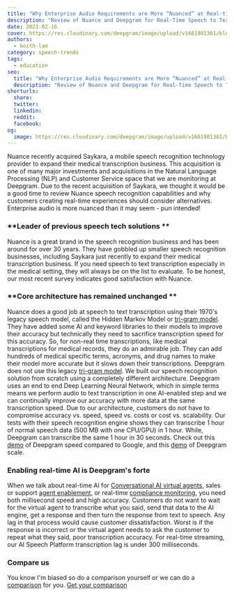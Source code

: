 ```yaml
---
title: "Why Enterprise Audio Requirements are More “Nuanced” at Real-time Speeds"
description: "Review of Nuance and Deepgram for Real-Time Speech to Text Transcriptions"
date: 2021-02-16
cover: https://res.cloudinary.com/deepgram/image/upload/v1661981361/blog/why-enterprise-audio-requirements-are-more-nuanced-at-real-time-speeds/enterprise-audio-reqs-more-nuanced%402x.jpg
authors:
  - keith-lam
category: speech-trends
tags:
  - education
seo:
  title: "Why Enterprise Audio Requirements are More “Nuanced” at Real-time Speeds"
  description: "Review of Nuance and Deepgram for Real-Time Speech to Text Transcriptions"
shorturls:
  share: 
  twitter: 
  linkedin: 
  reddit: 
  facebook: 
og:
  image: https://res.cloudinary.com/deepgram/image/upload/v1661981361/blog/why-enterprise-audio-requirements-are-more-nuanced-at-real-time-speeds/enterprise-audio-reqs-more-nuanced%402x.jpg
---
```


Nuance recently acquired Saykara, a mobile speech recognition technology provider to expand their medical transcription business. This acquisition is one of many major investments and acquisitions in the Natural Language Processing (NLP) and Customer Service space that we are monitoring at Deepgram. Due to the recent acquisition of Saykara, we thought it would be a good time to review Nuance speech recognition capabilities and why customers creating real-time experiences should consider alternatives. Enterprise audio is more nuanced than it may seem - pun intended! 

### **Leader of previous speech tech solutions **

Nuance is a great brand in the speech recognition business and has been around for over 30 years.  They have gobbled up smaller speech recognition businesses, including Saykara just recently to expand their medical transcription business.  If you need speech to text transcription especially in the medical setting, they will always be on the list to evaluate.  To be honest, our most recent survey indicates good satisfaction with Nuance.

### **Core architecture has remained unchanged **

Nuance does a good job at speech to text transcription using their 1970's legacy speech model, called the Hidden Markov Model or [tri-gram model](https://deepgram.com/product/overview/).  They have added some AI and keyword libraries to their models to improve their accuracy but technically they need to sacrifice transcription speed for this accuracy.  So, for non-real time transcriptions, like medical transcriptions for medical records, they do an admirable job.  They can add hundreds of medical specific terms, acronyms, and drug names to make their model more accurate but it slows down their transcriptions. Deepgram does not use this legacy [tri-gram model](https://deepgram.com/product/overview/). We built our speech recognition solution from scratch using a completely different architecture. Deepgram uses an end to end Deep Learning Neural Network, which in simple terms means we perform audio to text transcription in one AI-enabled step and we can continually improve our accuracy with more data at the same transcription speed.  Due to our architecture, customers do not have to compromise accuracy vs. speed, speed vs. costs or cost vs. scalability. Our tests with their speech recognition engine shows they can transcribe 1 hour of normal speech data (500 MB with one CPU/GPU) in 1 hour.  While, Deepgram can transcribe the same 1 hour in 30 seconds. Check out this [demo](https://drive.google.com/file/d/1OylFXC4siC9PKlIg6ybcJ80MrLOE54FR/view) of Deepgram speed compared to Google, and this [demo](https://www.youtube.com/watch?v=3gv8lbbuY-Q&t=2s) of Deepgram scale.

### **Enabling real-time AI is Deepgram's forte**

When we talk about real-time AI for [Conversational AI virtual agents](https://deepgram.com/solutions/voicebots/), sales or support [agent enablement](https://deepgram.com/solutions/contact-centers/), or real-time [compliance monitoring](https://deepgram.com/solutions/finance/), you need both millisecond speed and high accuracy.  Customers do not want to wait for the virtual agent to transcribe what you said, send that data to the AI engine, get a response and then turn the response from text to speech.  Any lag in that process would cause customer dissatisfaction.  Worst is if the response is incorrect or the virtual agent needs to ask the customer to repeat what they said, poor transcription accuracy.  For real-time streaming, our AI Speech Platform transcription lag is under 300 milliseconds.

### **Compare us**

You know I'm biased so do a comparison yourself or we can do a [comparison](https://offers.deepgram.com/nuance-speech-assessment) for you. [Get your comparison](https://offers.deepgram.com/nuance-speech-assessment)
